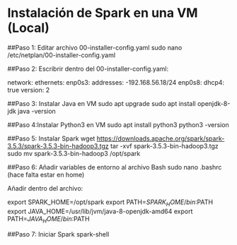 # **Instalación de Spark en una VM (Local)** 

##Paso 1: Editar archivo 00-installer-config.yaml
sudo nano /etc/netplan/00-installer-config.yaml

##Paso 2: Escribrir dentro del 00-installer-config.yaml:

network:
  ethernets:
     enp0s3:
         addresses:
             -192.168.56.18/24
     enp0s8:
        dhcp4: true
  version: 2

##Paso 3: Instalar Java en VM
sudo apt upgrade
sudo apt install openjdk-8-jdk
java -version

##Paso 4:Instalar Python3 en VM
sudo apt install python3
python3 -version

##Paso 5: Instalar Spark
wget https://downloads.apache.org/spark/spark-3.5.3/spark-3.5.3-bin-hadoop3.tgz
tar -xvf spark-3.5.3-bin-hadoop3.tgz
sudo mv spark-3.5.3-bin-hadoop3 /opt/spark

##Paso 6: Añadir variables de entorno al archivo Bash
sudo nano .bashrc (hace falta estar en home)

Añadir dentro del archivo:

export SPARK_HOME=/opt/spark
export PATH=$SPARK_HOME/bin:$PATH
export JAVA_HOME=/usr/lib/jvm/java-8-openjdk-amd64
export PATH=$JAVA_HOME/bin:$PATH

##Paso 7: Iniciar Spark
spark-shell
